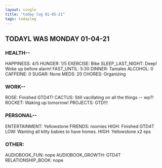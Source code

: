 ```yaml
---
layout: single
title: "today log 01-05-21"
tags: todaylog
---
```


## TODAYL WAS MONDAY 01-04-21

### HEALTH--

HAPPINESS: 4/5 
HUNGER: 1/5
EXERCISE: Bike
SLEEP_LAST_NIGHT: Deep! Woke up before alarm!
FAST_UNTIL: 5:30
DINNER: Tamales
ALCOHOL: 0
CAFFEINE: 0
SUGAR: None
MEDS: 20
CHORES: Organizing

### WORK--

ROSE: Finished GTD4T!
CACTUS: Still vacillating on all the things -- wp?!
ROCKET: Waking up tomorrow!
PROJECTS: GTD!!!

### PERSONAL--

ENTERTAINMENT: Yellowstone
FRIENDS: roomies
HIGH: Finished GTD4T
LOW: Wanting all kitty babies to have homes.
HIGH: Yellowstone x2 eps

### OTHER:

AUDIOBOOK_FUN: nope
AUDIOBOOK_GROWTH: GTD4T
RELATIONSHIP_BOOK: nope